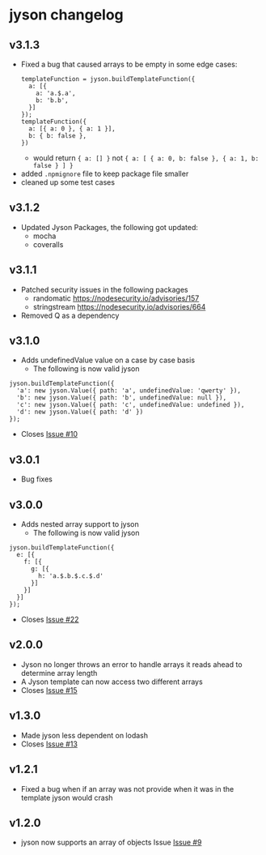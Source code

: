 # jyson changelog

## v3.1.3
- Fixed a bug that caused arrays to be empty in some edge cases:
    ```
    templateFunction = jyson.buildTemplateFunction({
      a: [{
        a: 'a.$.a',
        b: 'b.b',
      }]
    });
    templateFunction({
      a: [{ a: 0 }, { a: 1 }],
      b: { b: false },
    })
    ```
  - would return `{ a: [] }` not `{ a: [ { a: 0, b: false }, { a: 1, b: false } ] }`
- added `.npmignore` file to keep package file smaller
- cleaned up some test cases

## v3.1.2
- Updated Jyson Packages, the following got updated:
  - mocha
  - coveralls

## v3.1.1
- Patched security issues in the following packages
  - randomatic https://nodesecurity.io/advisories/157
  - stringstream https://nodesecurity.io/advisories/664
- Removed Q as a dependency

## v3.1.0
- Adds undefinedValue value on a case by case basis
  - The following is now valid jyson
```
jyson.buildTemplateFunction({
  'a': new jyson.Value({ path: 'a', undefinedValue: 'qwerty' }),
  'b': new jyson.Value({ path: 'b', undefinedValue: null }),
  'c': new jyson.Value({ path: 'c', undefinedValue: undefined }),
  'd': new jyson.Value({ path: 'd' })
});
```
- Closes [Issue #10](https://github.com/hubba/jyson/issues/10)

## v3.0.1
- Bug fixes

## v3.0.0
- Adds nested array support to jyson
  - The following is now valid jyson
```
jyson.buildTemplateFunction({
  e: [{
    f: [{
      g: [{
        h: 'a.$.b.$.c.$.d'
      }]
    }]
  }]
});
```
- Closes [Issue #22](https://github.com/hubba/jyson/issues/22)

## v2.0.0
- Jyson no longer throws an error to handle arrays it reads ahead to determine array length
- A Jyson template can now access two different arrays
- Closes [Issue #15](https://github.com/hubba/jyson/issues/15)

## v1.3.0
- Made jyson less dependent on lodash
- Closes [Issue #13](https://github.com/hubba/jyson/issues/13)

## v1.2.1
- Fixed a bug when if an array was not provide when it was in the template jyson would crash

## v1.2.0
- jyson now supports an array of objects Issue [Issue #9](https://github.com/hubba/jyson/issues/9)
